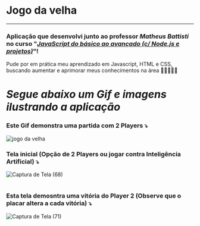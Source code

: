 # Jogo da velha
<hr>

### Aplicação que desenvolvi junto ao professor <em>Matheus Battisti</em> no curso "<a href="https://www.udemy.com/course/javascript-do-basico-ao-avancado-com-node-e-projetos/"><em>JavaScript do básico ao avançado (c/ Node.js e projetos)</em></a>"!
 Pude por em prática meu aprendizado em Javascript, HTML e CSS, buscando aumentar e aprimorar meus conhecimentos na área 💪🏽👨🏽‍💻
 #
 # <em>Segue abaixo um Gif e imagens ilustrando a aplicação</em> <br>
 
 ### Este Gif demonstra uma partida com 2 Players ⤵
 ![jogo da velha](https://user-images.githubusercontent.com/88805398/177626393-8deb2922-5002-48c2-9bd8-195c664f1012.gif)

 
 ### Tela inicial (Opção de 2 Players ou jogar contra Inteligência Artificial) ⤵ 
![Captura de Tela (68)](https://user-images.githubusercontent.com/88805398/177624555-dca26281-bccc-4a12-9839-e30d62fd60fa.png)
#
 ### Esta tela demosntra uma vitória do Player 2 (Observe que o placar altera a cada vitória) ⤵ 
![Captura de Tela (71)](https://user-images.githubusercontent.com/88805398/177625927-9cfffde9-ca8e-4b37-bc1b-4008f5be25a6.png)


#

#


